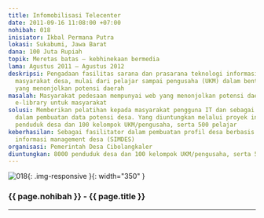 ```yaml
---
title: Infomobilisasi Telecenter
date: 2011-09-16 11:08:00 +07:00
nohibah: 018
inisiator: Ikbal Permana Putra
lokasi: Sukabumi, Jawa Barat
dana: 100 Juta Rupiah
topik: Meretas batas – kebhinekaan bermedia
lama: Agustus 2011 – Agustus 2012
deskripsi: Pengadaan fasilitas sarana dan prasarana teknologi informasi (TI) untuk
  masyarakat desa, mulai dari pelajar sampai pengusaha (UKM) dalam bentuk website
  yang menonjolkan potensi daerah
masalah: Masyarakat pedesaan mempunyai web yang menonjolkan potensi daerah dan adanya
  e-library untuk masyarakat
solusi: Memberikan pelatihan kepada masyarakat pengguna IT dan sebagai fasilitator
  dalam pembuatan data potensi desa. Yang diuntungkan melalui proyek ini adalah 8000
  penduduk desa dan 100 kelompok UKM/pengusaha, serta 500 pelajar
keberhasilan: Sebagai fasilitator dalam pembuatan profil desa berbasis web dan sistem
  informasi management desa (SIMDES)
organisasi: Pemerintah Desa Cibolangkaler
diuntungkan: 8000 penduduk desa dan 100 kelompok UKM/pengusaha, serta 500 pelajar
---
```


![018](/static/img/hibahcmb/018.png){: .img-responsive }{: width="350" }

### {{ page.nohibah }} - {{ page.title }}

---

